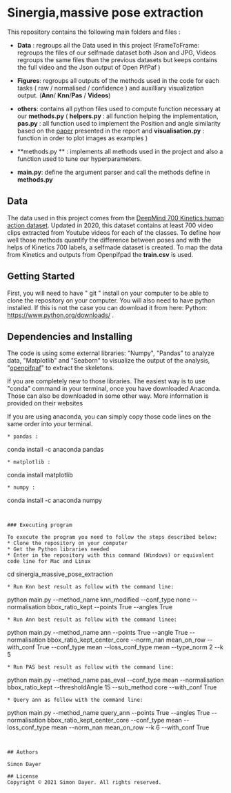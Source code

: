 # Sinergia,massive pose extraction

This repository contains the following main folders and files :

* **Data** : regroups all the Data used in this project (FrameToFrame: regroups the files of our selfmade dataset both Json and JPG, Videos regroups the same files than the previous datasets but keeps contains the full video and the Json output of Open PifPaf )

* **Figures**: regroups all outputs of the methods used in the code for each tasks ( raw / normalised / confidence ) and auxilliary visualization output. (**Ann**/ **Knn**/**Pas** / **Videos**)

* **others**: contains all python files used to compute function necessary at our **methods.py** ( **helpers.py** : all function helping the implementation, **pas.py** : all function used to implement the Position and angle similarity based on the [paper](https://dl.acm.org/doi/10.1145/3410530.3414402) presented in the report and **visualisation.py** : function in order to plot images as examples )

* **methods.py ** : implements all methods used in the project and also a function used to tune our hyperparameters. 

* **main.py**: define the argument parser and call the methods define in **methods.py**

## Data
The data used in this project comes from the [DeepMind 700 Kinetics human action dataset](https://arxiv.org/abs/2010.10864). Updated in 2020, this dataset contains at least 700 video clips extracted from Youtube videos for each of the classes. To define how well those methods quantify the difference between poses and with the helps of Kinetics 700 labels, a selfmade dataset is created. To map the data from Kinetics and outputs from Openpifpad the **train.csv** is used.

## Getting Started

First, you will need to have " git " install on your computer to be able to clone the repository on your computer. You will also need to have python installed. If this is not the case you can download it from here: Python: https://www.python.org/downloads/ .

## Dependencies and Installing

The code is using some external libraries: "Numpy", "Pandas" to analyze data, "Matplotlib" and "Seaborn" to visualize the output of the analysis, "[openpifpaf](https://openpifpaf.github.io/intro.html)" to extract the skeletons.

If you are completely new to those libraries. The easiest way is to use "conda" command in your terminal, once you have downloaded Anaconda. Those can also be downloaded in some other way. More information is provided on their websites

If you are using anaconda, you can simply  copy those code lines on the same order into your terminal.

```
* pandas : 
```
conda install -c anaconda pandas
```
* matplotlib :

```
conda install matplotlib
```
* numpy : 
```
conda install -c anaconda numpy
```


### Executing program

To execute the program you need to follow the steps described below:
* Clone the repository on your computer
* Get the Python libraries needed
* Enter in the repository with this command (Windows) or equivalent code line for Mac and Linux
```
cd  sinergia_massive_pose_extraction
```
* Run Knn best result as follow with the command line:
```
python main.py  --method_name knn_modified  --conf_type none --normalisation bbox_ratio_kept --points True --angles True
```
* Run Ann best result as follow with the command linee:
```
python main.py  --method_name ann --points True --angle True --normalisation bbox_ratio_kept_center_core --norm_nan mean_on_row --with_conf True --conf_type mean --loss_conf_type mean --type_norm 2 --k 5
```
* Run PAS best result as follow with the command line:
```
python main.py  --method_name pas_eval  --conf_type mean --normalisation bbox_ratio_kept  --thresholdAngle 15 --sub_method core --with_conf True

```
* Query ann as follow with the command line:
```
python main.py  --method_name query_ann --points True --angles True --normalisation bbox_ratio_kept_center_core --conf_type mean --loss_conf_type mean --norm_nan mean_on_row --k 6 --with_conf True

```


## Authors

Simon Dayer

## License
Copyright © 2021 Simon Dayer. All rights reserved.
